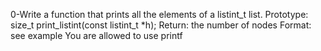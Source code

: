 0-Write a function that prints all the elements of a listint_t list.
    Prototype: size_t print_listint(const listint_t *h);
    Return: the number of nodes
    Format: see example
    You are allowed to use printf


